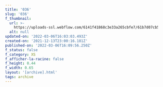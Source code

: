 ```yaml
---
title: '036'
slug: '036'
f_thumbnail:
  url: >-
    https://uploads-ssl.webflow.com/6141f41868c3e33a265cbfe7/61b7d07cb5c320fa25184fd8_036.jpg
  alt: null
updated-on: '2022-03-06T16:03:03.493Z'
created-on: '2021-12-13T23:00:16.181Z'
published-on: '2022-03-06T16:09:56.250Z'
f_status: false
f_category: XS
f_afficher-la-racine: false
f_height: 0.44
f_width: 0.65
layout: '[archive].html'
tags: archive
---
```



